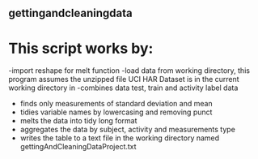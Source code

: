## gettingandcleaningdata

# This script works by:
-import reshape for melt function
-load data from working directory, this program assumes the unzipped file UCI HAR Dataset is in the current working directory in 
-combines data test, train and activity label data
- finds only measurements of standard deviation and mean
- tidies variable names by lowercasing and removing punct
- melts the data into tidy long format
- aggregates the data by subject, activity and measurements type
-  writes the table to a text file in the working directory named gettingAndCleaningDataProject.txt

